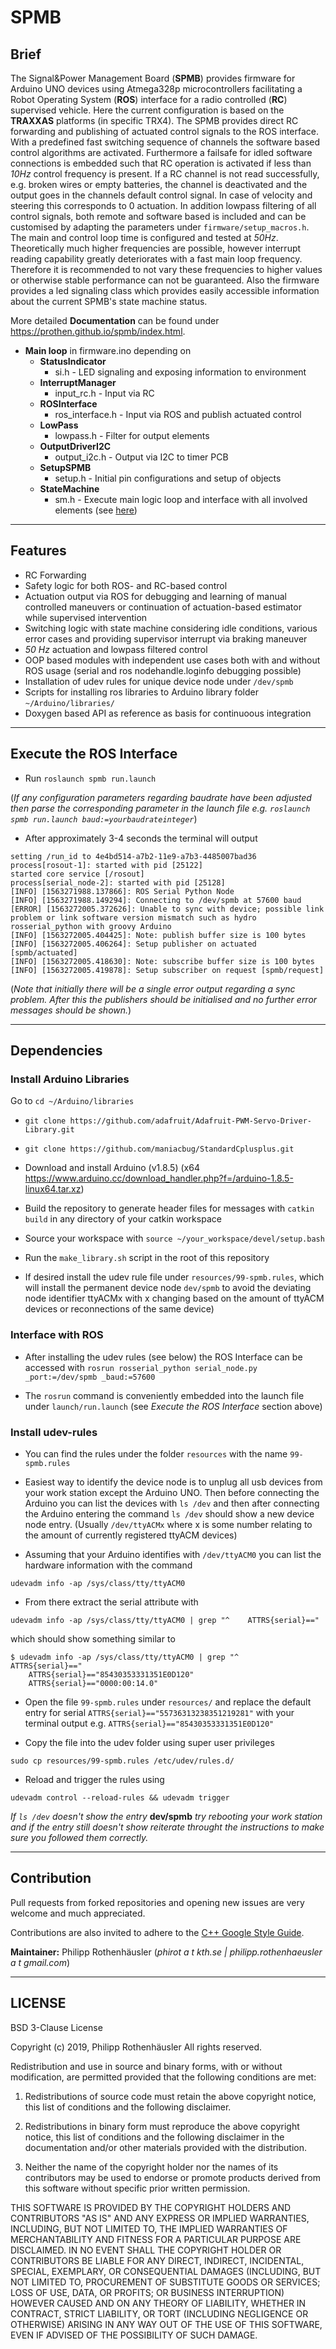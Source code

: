 # SPMB
## Brief
The Signal&Power Management Board (**SPMB**) provides firmware for Arduino UNO devices using Atmega328p microcontrollers facilitating a Robot Operating System (**ROS**) interface for a radio controlled (**RC**) supervised vehicle. Here the current configuration is based on the **TRAXXAS** platforms (in specific TRX4). The SPMB provides direct RC forwarding and publishing of actuated control signals to the ROS interface.  With a predefined fast switching sequence of channels the software based control algorithms are activated. Furthermore a failsafe for idled software connections is embedded such that RC operation is activated if less than *10Hz* control frequency is present. If a RC channel is not read successfully, e.g. broken wires or empty batteries, the channel is deactivated and the output goes in the channels default control signal. In case of velocity and steering this corresponds to 0 actuation.
In addition lowpass filtering of all control signals, both remote and software based is included and can be customised by adapting the parameters under `firmware/setup_macros.h`. The main and control loop time is configured and tested at *50Hz*. Theoretically much higher frequencies are possible, however interrupt reading capability greatly deteriorates with a fast main loop frequency. Therefore it is recommended to not vary these frequencies to higher values or otherwise stable performance can not be guaranteed.
Also the firmware provides a led signaling class which provides easily accessible information about the current SPMB's state machine status.  

More detailed **Documentation** can be found under https://prothen.github.io/spmb/index.html.

- **Main loop** in firmware.ino depending on
    - **StatusIndicator**       
        + si.h - LED signaling and exposing information to environment
    - **InterruptManager**      
        + input_rc.h - Input via RC
    - **ROSInterface**          
        + ros_interface.h - Input via ROS and publish actuated control
    - **LowPass**               
        + lowpass.h - Filter for output elements
    - **OutputDriverI2C** 
        + output_i2c.h - Output via I2C to timer PCB
    - **SetupSPMB**
        + setup.h - Initial pin configurations and setup of objects
    - **StateMachine**          
        + sm.h - Execute main logic loop and interface with all involved elements (see [here](https://prothen.github.io/spmb/classSPMB_1_1StateMachine.html))

***

## Features
- RC Forwarding
- Safety logic for both ROS- and RC-based control
- Actuation output via ROS for debugging and learning of manual controlled maneuvers or continuation of actuation-based estimator while supervised intervention
- Switching logic with state machine considering idle conditions, various error cases and providing supervisor interrupt via braking maneuver
- *50 Hz* actuation and lowpass filtered control
- OOP based modules with independent use cases both with and without ROS usage (serial and ros nodehandle.loginfo debugging possible)
- Installation of udev rules for unique device node under `/dev/spmb`
- Scripts for installing ros libraries to Arduino library folder `~/Arduino/libraries/`
- Doxygen based API as reference as basis for continuoous integration

***

## Execute the ROS Interface

- Run `roslaunch spmb run.launch`

(*If any configuration parameters regarding baudrate have been adjusted then parse the corresponding parameter in the launch file e.g. `roslaunch spmb run.launch baud:=yourbaudrateinteger`*)

- After approximately 3-4 seconds the terminal will output 

```
setting /run_id to 4e4bd514-a7b2-11e9-a7b3-4485007bad36
process[rosout-1]: started with pid [25122]
started core service [/rosout]
process[serial_node-2]: started with pid [25128]
[INFO] [1563271988.137866]: ROS Serial Python Node
[INFO] [1563271988.149294]: Connecting to /dev/spmb at 57600 baud
[ERROR] [1563272005.372626]: Unable to sync with device; possible link problem or link software version mismatch such as hydro rosserial_python with groovy Arduino
[INFO] [1563272005.404425]: Note: publish buffer size is 100 bytes
[INFO] [1563272005.406264]: Setup publisher on actuated [spmb/actuated]
[INFO] [1563272005.418630]: Note: subscribe buffer size is 100 bytes
[INFO] [1563272005.419878]: Setup subscriber on request [spmb/request]
```

(*Note that initially there will be a single error output regarding a sync problem. After this the publishers should be initialised and no further error messages should be shown.*)

***

## Dependencies

### Install Arduino Libraries

Go to `cd ~/Arduino/libraries`

- `git clone https://github.com/adafruit/Adafruit-PWM-Servo-Driver-Library.git`

- `git clone https://github.com/maniacbug/StandardCplusplus.git`

- Download and install Arduino (v1.8.5) (x64 https://www.arduino.cc/download_handler.php?f=/arduino-1.8.5-linux64.tar.xz)

- Build the repository to generate header files for messages with `catkin build` in any directory of your catkin workspace

- Source your workspace with `source ~/your_workspace/devel/setup.bash`

- Run the `make_library.sh` script in the root of this repository

- If desired install the udev rule file under `resources/99-spmb.rules`, which will install the permanent device node `dev/spmb` to avoid the deviating node identifier ttyACMx with x changing based on the amount of ttyACM devices or reconnections of the same device) 

### Interface with ROS
- After installing the udev rules (see below) the ROS Interface can be accessed with 
```rosrun rosserial_python serial_node.py _port:=/dev/spmb _baud:=57600```

- The `rosrun` command is conveniently embedded into the launch file under `launch/run.launch` (see *Execute the ROS Interface* section above)

### Install udev-rules
- You can find the rules under the folder `resources` with the name `99-spmb.rules`
- Easiest way to identify the device node is to unplug all usb devices from your work station except the Arduino UNO. Then before connecting the Arduino you can list the devices with `ls /dev` and then after connecting the Arduino entering the command `ls /dev` should show a new device node entry. (Usually `/dev/ttyACMx` where x is some number relating to the amount of currently registered ttyACM devices)

- Assuming that your Arduino identifies with `/dev/ttyACM0` you can list the hardware information with the command

```
udevadm info -ap /sys/class/tty/ttyACM0
```

- From there extract the serial attribute with 

```
udevadm info -ap /sys/class/tty/ttyACM0 | grep "^    ATTRS{serial}=="
```

which should show something similar to 

```
$ udevadm info -ap /sys/class/tty/ttyACM0 | grep "^    ATTRS{serial}=="
    ATTRS{serial}=="85430353331351E0D120"
    ATTRS{serial}=="0000:00:14.0"
```

- Open the file `99-spmb.rules` under `resources/` and replace the default entry for serial `ATTRS{serial}=="55736313238351219281"` with your terminal output e.g. `ATTRS{serial}=="85430353331351E0D120"`

- Copy the file into the udev folder using super user privileges

```
sudo cp resources/99-spmb.rules /etc/udev/rules.d/
```

- Reload and trigger the rules using

 ```
 udevadm control --reload-rules && udevadm trigger
 ```
 
*If `ls /dev` doesn't show the entry* **dev/spmb** *try rebooting your work station and if the entry still doesn't show reiterate throught the instructions to make sure you followed them correctly.*

***

## Contribution

Pull requests from forked repositories and opening new issues are very welcome and much appreciated.

Contributions are also invited to adhere to the [C++ Google Style Guide](https://google.github.io/styleguide/cppguide.html).

**Maintainer:** Philipp Rothenhäusler (*phirot a t kth.se | philipp.rothenhaeusler a t gmail.com*)

***

## LICENSE
BSD 3-Clause License

Copyright (c) 2019, Philipp Rothenhäusler
All rights reserved.

Redistribution and use in source and binary forms, with or without
modification, are permitted provided that the following conditions are met:

1. Redistributions of source code must retain the above copyright notice, this
   list of conditions and the following disclaimer.

2. Redistributions in binary form must reproduce the above copyright notice,
   this list of conditions and the following disclaimer in the documentation
   and/or other materials provided with the distribution.

3. Neither the name of the copyright holder nor the names of its
   contributors may be used to endorse or promote products derived from
   this software without specific prior written permission.

THIS SOFTWARE IS PROVIDED BY THE COPYRIGHT HOLDERS AND CONTRIBUTORS "AS IS"
AND ANY EXPRESS OR IMPLIED WARRANTIES, INCLUDING, BUT NOT LIMITED TO, THE
IMPLIED WARRANTIES OF MERCHANTABILITY AND FITNESS FOR A PARTICULAR PURPOSE ARE
DISCLAIMED. IN NO EVENT SHALL THE COPYRIGHT HOLDER OR CONTRIBUTORS BE LIABLE
FOR ANY DIRECT, INDIRECT, INCIDENTAL, SPECIAL, EXEMPLARY, OR CONSEQUENTIAL
DAMAGES (INCLUDING, BUT NOT LIMITED TO, PROCUREMENT OF SUBSTITUTE GOODS OR
SERVICES; LOSS OF USE, DATA, OR PROFITS; OR BUSINESS INTERRUPTION) HOWEVER
CAUSED AND ON ANY THEORY OF LIABILITY, WHETHER IN CONTRACT, STRICT LIABILITY,
OR TORT (INCLUDING NEGLIGENCE OR OTHERWISE) ARISING IN ANY WAY OUT OF THE USE
OF THIS SOFTWARE, EVEN IF ADVISED OF THE POSSIBILITY OF SUCH DAMAGE.